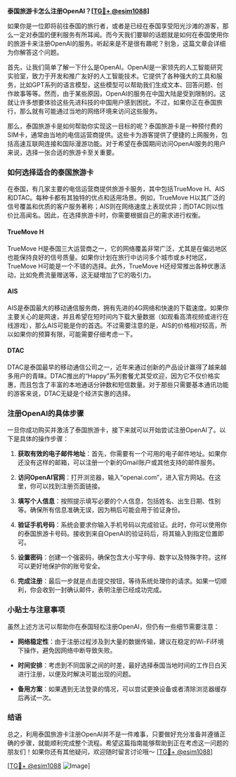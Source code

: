 **泰国旅游卡怎么注册OpenAI？[[TG💪+ @esim1088](https://t.me/s/esim1088)]**

如果你是一位即将前往泰国的旅行者，或者是已经在泰国享受阳光沙滩的游客，那么一定对泰国的便利服务有所耳闻。而今天我们要聊的话题就是如何在泰国使用你的旅游卡来注册OpenAI的服务。听起来是不是很有趣呢？别急，这篇文章会详细为你解答这个问题。

首先，让我们简单了解一下什么是OpenAI。OpenAI是一家领先的人工智能研究实验室，致力于开发和推广友好的人工智能技术。它提供了各种强大的工具和服务，比如GPT系列的语言模型，这些模型可以帮助我们生成文本、回答问题、创作故事等等。然而，由于某些原因，OpenAI的服务在中国大陆是受到限制的。这就让许多想要体验这些先进科技的中国用户感到困扰。不过，如果你正在泰国旅行，那么就有可能通过当地的网络环境来访问这些服务。

那么，泰国旅游卡是如何帮助你实现这一目标的呢？泰国旅游卡是一种预付费的SIM卡，通常由当地的电信运营商提供。这些卡为游客提供了便捷的上网服务，包括高速互联网连接和国际漫游功能。对于希望在泰国期间访问OpenAI服务的用户来说，选择一张合适的旅游卡至关重要。

### 如何选择适合的泰国旅游卡

在泰国，有几家主要的电信运营商提供旅游卡服务，其中包括TrueMove H、AIS和DTAC。每种卡都有其独特的优点和适用场景。例如，TrueMove H以其广泛的信号覆盖和优质的客户服务著称；AIS则在网络速度上表现优异；而DTAC则以性价比高闻名。因此，在选择旅游卡时，你需要根据自己的需求进行权衡。

#### TrueMove H
TrueMove H是泰国三大运营商之一，它的网络覆盖非常广泛，尤其是在偏远地区也能保持良好的信号质量。如果你计划在旅行中访问多个城市或乡村地区，TrueMove H可能是一个不错的选择。此外，TrueMove H还经常推出各种优惠活动，比如免费流量赠送等，这无疑增加了它的吸引力。

#### AIS
AIS是泰国最大的移动通信服务商，拥有先进的4G网络和快速的下载速度。如果你主要关心的是网速，并且希望在短时间内下载大量数据（如观看高清视频或进行在线游戏），那么AIS可能是你的首选。不过需要注意的是，AIS的价格相对较高，所以如果你的预算有限，可能需要仔细考虑一下。

#### DTAC
DTAC是泰国最早的移动通信公司之一，近年来通过创新的产品设计赢得了越来越多用户的青睐。DTAC推出的“Happy”系列套餐尤其受欢迎，因为它不仅价格实惠，而且包含了丰富的本地通话分钟数和短信数量。对于那些只需要基本通讯功能的游客来说，DTAC无疑是个经济实惠的选择。

### 注册OpenAI的具体步骤

一旦你成功购买并激活了泰国旅游卡，接下来就可以开始尝试注册OpenAI了。以下是具体的操作步骤：

1. **获取有效的电子邮件地址**：首先，你需要有一个可用的电子邮件地址。如果你还没有这样的邮箱，可以注册一个新的Gmail账户或其他支持的邮件服务。
   
2. **访问OpenAI官网**：打开浏览器，输入“openai.com”，进入官方网站。在这里，你可以找到注册页面链接。

3. **填写个人信息**：按照提示填写必要的个人信息，包括姓名、出生日期、性别等。确保所有信息准确无误，因为稍后可能会用于验证身份。

4. **验证手机号码**：系统会要求你输入手机号码以完成验证。此时，你可以使用你的泰国旅游卡号码。接收到来自OpenAI的验证码后，将其输入到指定位置即可。

5. **设置密码**：创建一个强密码，确保包含大小写字母、数字以及特殊字符。这样可以更好地保护你的账号安全。

6. **完成注册**：最后一步就是点击提交按钮，等待系统处理你的请求。如果一切顺利，你会收到一封确认邮件，表明注册已经成功完成。

### 小贴士与注意事项

虽然上述方法可以帮助你在泰国轻松注册OpenAI，但仍有一些细节需要注意：

- **网络稳定性**：由于注册过程涉及到大量的数据传输，建议在稳定的Wi-Fi环境下操作，避免因网络中断导致失败。
  
- **时间安排**：考虑到不同国家之间的时差，最好选择泰国当地时间的工作日白天进行注册，以便及时解决可能出现的问题。

- **备用方案**：如果遇到无法登录的情况，可以尝试更换设备或者清除浏览器缓存后再试一次。

### 结语

总之，利用泰国旅游卡注册OpenAI并不是一件难事，只要做好充分准备并遵循正确的步骤，就能顺利完成整个流程。希望这篇指南能够帮助到正在考虑这一问题的朋友们！如果你还有其他疑问，欢迎随时留言讨论哦～ [[TG💪+ @esim1088](https://t.me/s/esim1088)]

[[TG💪+ @esim1088](https://t.me/s/esim1088) ![Image](https://i.postimg.cc/4NQfJmqS/Snipaste-2025-05-13-00-14-12.png)]